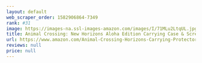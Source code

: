 ```yaml
---
layout: default 
﻿web_scraper_order: 1582906864-7349
rank: #31
image: https://images-na.ssl-images-amazon.com/images/I/71MLu2LtqUL.jpg
title: Animal Crossing: New Horizons Aloha Edition Carrying Case & Screen Protector - Nintendo…
url: https://www.amazon.com/Animal-Crossing-Horizons-Carrying-Protector-Nintendo/dp/B084DDJWZH/ref=zg_mw_videogames_31?_encoding=UTF8&psc=1&refRID=7CPRMDBM19Z4C6MKHK80
reviews: null
price: null
---
```

